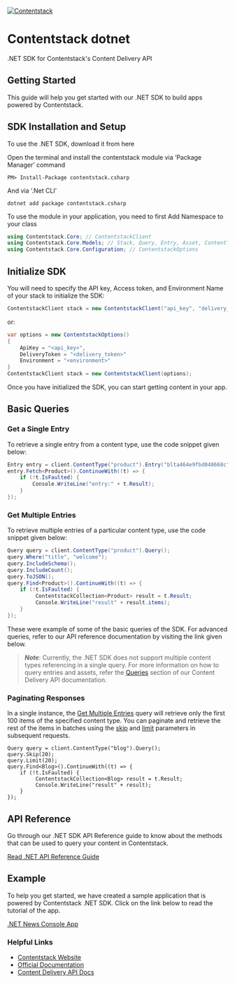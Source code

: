 [![Contentstack](https://www.contentstack.com/docs/static/images/contentstack.png)](https://www.contentstack.com/)
# Contentstack dotnet

.NET SDK for Contentstack's Content Delivery API

## Getting Started

This guide will help you get started with our .NET SDK to build apps powered by Contentstack.

## SDK Installation and Setup

To use the .NET SDK, download it from here

Open the terminal and install the contentstack module via ‘Package Manager’ command

``` console
PM> Install-Package contentstack.csharp
```
And via ‘.Net CLI’
``` console
dotnet add package contentstack.csharp
```
To use the module in your application, you need to first Add Namespace to your class

``` cs
using Contentstack.Core; // ContentstackClient 
using Contentstack.Core.Models; // Stack, Query, Entry, Asset, ContentType, ContentstackCollection
using Contentstack.Core.Configuration; // ContentstackOptions
```

## Initialize SDK

You will need to specify the API key, Access token, and Environment Name of your stack to initialize the SDK:

``` cs
ContentstackClient stack = new ContentstackClient("api_key", "delivery_token", "enviroment_name");
```
or:

``` cs
var options = new ContentstackOptions()
{
    ApiKey = "<api_key>",
    DeliveryToken = "<delivery_token>"
    Environment = "<environment>"
}
ContentstackClient stack = new ContentstackClient(options);
```

Once you have initialized the SDK, you can start getting content in your app.

## Basic Queries

### Get a Single Entry

To retrieve a single entry from a content type, use the code snippet given below:
``` cs
Entry entry = client.ContentType("product").Entry("blta464e9fbd048668c");
entry.Fetch<Product>().ContinueWith((t) => { 
    if (!t.IsFaulted) { 
        Console.WriteLine("entry:" + t.Result);  
    } 
});
```

### Get Multiple Entries

To retrieve multiple entries of a particular content type, use the code snippet given below:

``` cs
Query query = client.ContentType("product").Query(); 
query.Where("title", "welcome"); 
query.IncludeSchema(); 
query.IncludeCount(); 
query.ToJSON(); 
query.Find<Product>().ContinueWith((t) => { 
    if (!t.IsFaulted) { 
         ContentstackCollection<Product> result = t.Result; 
         Console.WriteLine("result" + result.items); 
    } 
});
```
These were example of some of the basic queries of the SDK. For advanced queries, refer to our API reference documentation by visiting the link given below.


 > ***Note***: Currently, the .NET SDK does not support multiple content types referencing in a single query. For more information on how to query entries and assets, refer the [Queries](https://www.contentstack.com/docs/developers/apis/content-delivery-api/#queries) section of our Content Delivery API documentation.

### Paginating Responses
In a single instance, the [Get Multiple Entries](https://www.contentstack.com/docs/developers/dot-net/get-started-with-dot-net-sdk/#get-multiple-entries) query will retrieve only the first 100 items of the specified content type. You can paginate and retrieve the rest of the items in batches using the [skip](https://www.contentstack.com/docs/platforms/dot-net/api-reference/api/Contentstack.Core.Models.Query.html#Contentstack_Core_Models_Query_Skip_System_Int32_) and [limit](https://www.contentstack.com/docs/platforms/dot-net/api-reference/api/Contentstack.Core.Models.Query.html#Contentstack_Core_Models_Query_Limit_System_Int32_) parameters in subsequent requests.

```
Query query = client.ContentType("blog").Query();
query.Skip(20);
query.Limit(20); 
query.Find<Blog>().ContinueWith((t) => { 
    if (!t.IsFaulted) { 
         ContentstackCollection<Blog> result = t.Result; 
         Console.WriteLine("result" + result); 
    } 
});
```
## API Reference
Go through our .NET SDK API Reference guide to know about the methods that can be used to query your content in Contentstack.

[Read .NET API Reference Guide](https://www.contentstack.com/docs/platforms/dot-net/api-reference/api/index.html)

## Example
To help you get started, we have created a sample application that is powered by Contentstack .NET SDK. Click on the link below to read the tutorial of the app.

[.NET News Console App](https://www.contentstack.com/docs/example-apps/build-a-news-app-using-contentstack-dot-net-sdk)


### Helpful Links

- [Contentstack Website](https://www.contentstack.com) 
- [Official Documentation](https://contentstack.com/docs) 
- [Content Delivery API Docs](https://contentstack.com/docs/apis/content-delivery-api/) 
